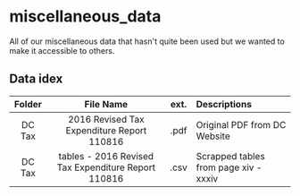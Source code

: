 # miscellaneous_data
All of our miscellaneous data that hasn't quite been used but we wanted to make it accessible to others.

## Data idex
|Folder|                     File Name                     |ext.|            Descriptions             |
|:----:|:-------------------------------------------------:|:--:|:------------------------------------|
|DC Tax|2016 Revised Tax Expenditure Report 110816         |.pdf|Original PDF from DC Website         |
|DC Tax|tables - 2016 Revised Tax Expenditure Report 110816|.csv|Scrapped tables from page xiv - xxxiv|
